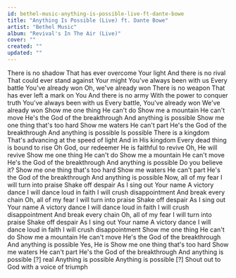 ```yaml
---
id: bethel-music-anything-is-possible-live-ft-dante-bowe
title: "Anything Is Possible (Live) ft. Dante Bowe"
artist: "Bethel Music"
album: "Revival's In The Air (Live)"
cover: ""
created: ""
updated: ""
---
```


There is no shadow
That has ever overcome Your light
And there is no rival
That could ever stand against Your might
You've always been with us
Every battle You've already won
Oh, we've already won
There is no weapon
That has ever left a mark on You
And there is no army
With the power to conquer truth
You've always been with us
Every battle, You've already won
We've already won
Show me one thing He can't do
Show me a mountain He can't move
He's the God of the breakthrough
And anything is possible
Show me one thing that's too hard
Show me waters He can't part
He's the God of the breakthrough
And anything is possible
Is possible
There is a kingdom
That's advancing at the speed of light
And in His kingdom
Every dead thing is bound to rise
Oh God, our redeemer
He is faithful to revive
Oh, He will revive
Show me one thing He can't do
Show me a mountain He can't move
He's the God of the breakthrough
And anything is possible
Do you believe it?
Show me one thing that's too hard
Show me waters He can't part
He's the God of the breakthrough
And anything is possible
Now, all of my fear
I will turn into praise
Shake off despair
As I sing out Your name
A victory dance
I will dance loud in faith
I will crush disappointment
And break every chain
Oh, all of my fear
I will turn into praise
Shake off despair
As I sing out Your name
A victory dance
I will dance loud in faith
I will crush disappointment
And break every chain
Oh, all of my fear
I will turn into praise
Shake off despair
As I sing out Your name
A victory dance
I will dance loud in faith
I will crush disappointment
Show me one thing He can't do
Show me a mountain He can't move
He's the God of the breakthrough
And anything is possible
Yes, He is
Show me one thing that's too hard
Show me waters He can't part
He's the God of the breakthrough
And anything is possible
[?] real
Anything is possible
Anything is possible
[?]
Shout out to God with a voice of triumph